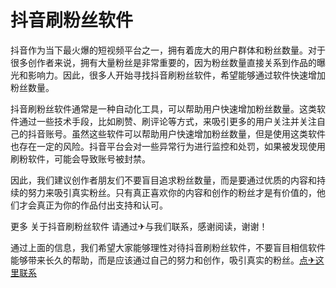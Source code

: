 # 抖音刷粉丝软件

抖音作为当下最火爆的短视频平台之一，拥有着庞大的用户群体和粉丝数量。对于很多创作者来说，拥有大量粉丝是非常重要的，因为粉丝数量直接关系到作品的曝光和影响力。因此，很多人开始寻找抖音刷粉丝软件，希望能够通过软件快速增加粉丝数量。

抖音刷粉丝软件通常是一种自动化工具，可以帮助用户快速增加粉丝数量。这类软件通过一些技术手段，比如刷赞、刷评论等方式，来吸引更多的用户关注并关注自己的抖音账号。虽然这些软件可以帮助用户快速增加粉丝数量，但是使用这类软件也存在一定的风险。抖音平台会对一些异常行为进行监控和处罚，如果被发现使用刷粉软件，可能会导致账号被封禁。

因此，我们建议创作者朋友们不要盲目追求粉丝数量，而是要通过优质的内容和持续的努力来吸引真实粉丝。只有真正喜欢你的内容和创作的粉丝才是有价值的，他们才会真正为你的作品付出支持和认可。

更多 关于抖音刷粉丝软件 请通过✈与我们联系，感谢阅读，谢谢！

通过上面的信息，我们希望大家能够理性对待抖音刷粉丝软件，不要盲目相信软件能够带来长久的帮助，而是应该通过自己的努力和创作，吸引真实的粉丝。[点✈这里联系](https://bbs.k02.cc)